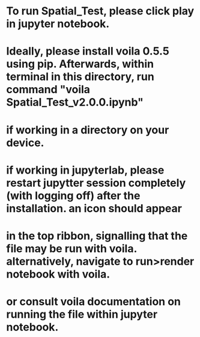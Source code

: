 # To run Spatial_Test, please click play in jupyter notebook.
# Ideally, please install voila 0.5.5 using pip. Afterwards, within terminal in this directory, run command "voila Spatial_Test_v2.0.0.ipynb"
# if working in a directory on your device. 
# if working in jupyterlab, please restart jupytter session completely (with logging off) after the installation. an icon should appear
# in the top ribbon, signalling that the file may be run with voila. alternatively, navigate to run>render notebook with voila.
# or consult voila documentation on running the file within jupyter notebook.